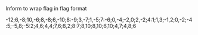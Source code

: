 Inform to wrap flag in flag format

-12;6,-8;10,-6;8,-8;6,-10;8:-9;3,-7;1,-5;7:-6;0,-4;-2,0;2,-2;4:1;1,3;-1,2;0,-2;-4:5;-5,8;-5:2;4,6;4,4;7,6;8,2;8:7;8,10;8,10;6,10;4,7;4,8;6